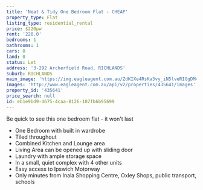 ```yaml
---
title: 'Neat & Tidy One Bedroom Flat - CHEAP'
property_type: Flat
listing_type: residential_rental
price: $220pw
rent: '220.0'
bedrooms: 1
bathrooms: 1
cars: 0
land: 0
status: Let
address: '3-292 Archerfield Road, RICHLANDS'
suburb: RICHLANDS
main_image: 'https://img.eagleagent.com.au/ZdKIXe4RsKa3vy_iN5lveRIGgDM=/1280x854/smart/https://s3-us-west-2.amazonaws.com/eagleagent-orig/images/6826341/416540861-image-M.jpg'
images: 'http://www.eagleagent.com.au/api/v2/properties/435641/images'
property_id: '435641'
price_search: null
id: eb1e9bd9-4675-4caa-8126-107fb6b95699
---
```

Be quick to see this one bedroom flat - it won't last

* One Bedroom with built in wardrobe
* Tiled throughout
* Combined Kitchen and Lounge area
* Living Area can be opened up with sliding door
* Laundry with ample storage space
* In a small, quiet complex with 4 other units
* Easy access to Ipswich Motorway
* Only minutes from Inala Shopping Centre, Oxley Shops, public transport, schools
